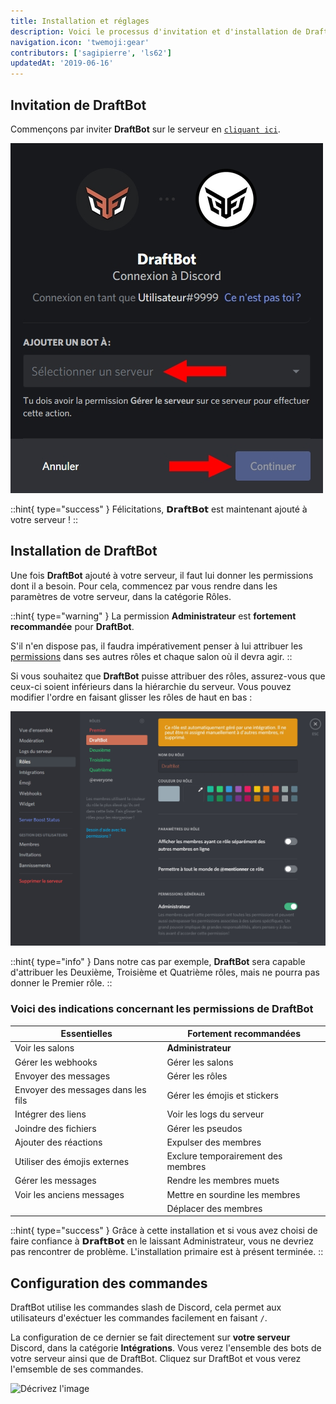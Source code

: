 ```yaml
---
title: Installation et réglages
description: Voici le processus d'invitation et d'installation de DraftBot.
navigation.icon: 'twemoji:gear'
contributors: ['sagipierre', 'ls62']
updatedAt: '2019-06-16'
---
```


## Invitation de DraftBot

Commençons par inviter **DraftBot** sur le serveur en [`cliquant ici`](/invite).

![Connectez-vous si nécessaire puis choisissez votre serveur. Enfin, cliquez sur « Autoriser ».](./assets/installation/add.jpg)

::hint{ type="success" }
  Félicitations, 𝗗𝗿𝗮𝗳𝘁𝗕𝗼𝘁 est maintenant ajouté à votre serveur !
::

## Installation de DraftBot

Une fois **DraftBot** ajouté à votre serveur, il faut lui donner les permissions dont il a besoin. Pour cela, commencez par vous rendre dans les paramètres de votre serveur, dans la catégorie Rôles.

::hint{ type="warning" }
  La permission **Administrateur**  est **fortement recommandée** pour **DraftBot**.

  S'il n'en dispose pas, il faudra impérativement penser à lui attribuer les [permissions](#voici-des-indications-concernant-les-permissions-de-draftbot) dans ses autres rôles et chaque salon où il devra agir.
::

Si vous souhaitez que **DraftBot** puisse attribuer des rôles, assurez-vous que ceux-ci soient inférieurs dans la hiérarchie du serveur. Vous pouvez modifier l'ordre en faisant glisser les rôles de haut en bas :

![DraftBot est positionné en dessous du rôle Premier dans la hiérarchie des rôles.](./assets/installation/hierarchy.jpg)

::hint{ type="info" }
  Dans notre cas par exemple, **DraftBot** sera capable d'attribuer les Deuxième, Troisième et Quatrième rôles, mais ne pourra pas donner le Premier rôle.
::

### Voici des indications concernant les permissions de DraftBot

| Essentielles | Fortement recommandées |
|--------------|------------------------|
| Voir les salons | **Administrateur** |
| Gérer les webhooks | Gérer les salons |
| Envoyer des messages | Gérer les rôles |
| Envoyer des messages dans les fils | Gérer les émojis et stickers |
| Intégrer des liens | Voir les logs du serveur |
| Joindre des fichiers | Gérer les pseudos |
| Ajouter des réactions | Expulser des membres |
| Utiliser des émojis externes | Exclure temporairement des membres |
| Gérer les messages | Rendre les membres muets |
| Voir les anciens messages | Mettre en sourdine les membres |
|  | Déplacer des membres |

::hint{ type="success" }
  Grâce à cette installation et si vous avez choisi de faire confiance à 𝗗𝗿𝗮𝗳𝘁𝗕𝗼𝘁 en le laissant Administrateur, vous ne devriez pas rencontrer de problème. L'installation primaire est à présent terminée.
::


## Configuration des commandes
DraftBot utilise les commandes slash de Discord, cela permet aux utilisateurs d'exéctuer les commandes facilement en faisant `/`.

La configuration de ce dernier se fait directement sur **votre serveur** Discord, dans la catégorie **Intégrations**. Vous verez l'ensemble des bots de votre serveur ainsi que de DraftBot. Cliquez sur DraftBot et vous verez l'emsemble de ses commandes.

![Décrivez l'image](../assets/installation/integration.png)

